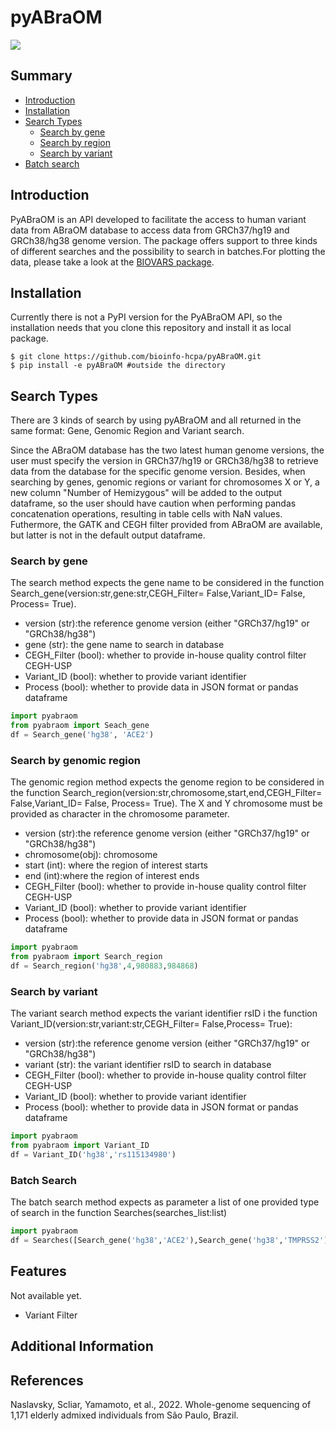 # pyABraOM

![](https://img.shields.io/badge/python-3.x-purple)

## Summary

- [Introduction](#introduction)
- [Installation](#installation)
- [Search Types](#search-types)
    - [Search by gene](#search-by-gene)
    - [Search by region](#search-by-genomic-region)
    - [Search by variant](#search-by-variant)
- [Batch search](#batch-search)

## Introduction
   PyABraOM is an API developed to facilitate the access to human variant data from ABraOM database to access data from GRCh37/hg19 and GRCh38/hg38 genome version. The package offers support to three kinds of different searches and the possibility to search in batches.For plotting the data, please take a look at the [BIOVARS package](https://github.com/bioinfo-hcpa/biovars).
   
## Installation

   Currently there is not a PyPI version for the PyABraOM API, so the installation needs that you clone this repository and install it as local package.
```
$ git clone https://github.com/bioinfo-hcpa/pyABraOM.git
$ pip install -e pyABraOM #outside the directory
```

## Search Types

   There are 3 kinds of search by using pyABraOM and all returned in the same format: Gene, Genomic Region and Variant search.
   
   Since the ABraOM database has the two latest human genome versions, the user must specify the version in GRCh37/hg19 or GRCh38/hg38 to retrieve data from the database for the specific genome version. Besides, when searching by  genes, genomic regions or variant for chromosomes X or Y, a new column "Number of Hemizygous" will be added to the output dataframe, so the user should have caution when performing pandas concatenation operations, resulting in table cells with NaN values. Futhermore, the GATK and CEGH filter provided from ABraOM are available, but latter is not in the default output dataframe.
   
   
### Search by gene

The search method expects the gene name to be considered in the function Search_gene(version:str,gene:str,CEGH_Filter= False,Variant_ID= False, Process= True).

* version (str):the reference genome version (either "GRCh37/hg19" or "GRCh38/hg38")
* gene (str): the gene name to search in database
* CEGH_Filter (bool): whether to provide in-house quality control filter CEGH-USP
* Variant_ID (bool): whether to provide variant identifier
* Process (bool): whether to provide data in JSON format or pandas dataframe

```python
import pyabraom
from pyabraom import Seach_gene
df = Search_gene('hg38', 'ACE2')
```
### Search by genomic region

The genomic region method expects the genome region to be considered in the function Search_region(version:str,chromosome,start,end,CEGH_Filter= False,Variant_ID= False, Process= True). The X and Y chromosome must be provided as character in the chromosome parameter.

* version (str):the reference genome version (either "GRCh37/hg19" or "GRCh38/hg38")
* chromosome(obj): chromosome 
* start (int): where the region of interest starts 
* end (int):where the region of interest ends
* CEGH_Filter (bool): whether to provide in-house quality control filter CEGH-USP
* Variant_ID (bool): whether to provide variant identifier
* Process (bool): whether to provide data in JSON format or pandas dataframe

```python
import pyabraom
from pyabraom import Search_region
df = Search_region('hg38',4,980883,984868)
```

### Search by variant

The variant search method expects the variant identifier rsID i the function Variant_ID(version:str,variant:str,CEGH_Filter= False,Process= True):

* version (str):the reference genome version (either "GRCh37/hg19" or "GRCh38/hg38")
* variant (str): the variant identifier rsID to search in database
* CEGH_Filter (bool): whether to provide in-house quality control filter CEGH-USP
* Variant_ID (bool): whether to provide variant identifier
* Process (bool): whether to provide data in JSON format or pandas dataframe

```python
import pyabraom
from pyabraom import Variant_ID
df = Variant_ID('hg38','rs115134980')
```

### Batch Search 

The batch search method expects as parameter a list of one provided type of search in the function Searches(searches_list:list)

```python
import pyabraom
df = Searches([Search_gene('hg38','ACE2'),Search_gene('hg38','TMPRSS2')])
```
## Features

Not available yet.
* Variant Filter

## Additional Information

## References

Naslavsky, Scliar, Yamamoto, et al., 2022. Whole-genome sequencing of 1,171 elderly admixed individuals from São Paulo, Brazil.
